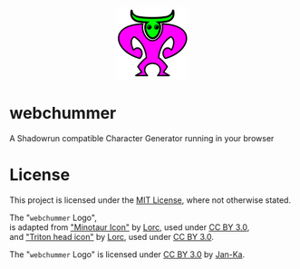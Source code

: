 <p align="center">
<img src="docs/webchummer_logo.min.webp" alt="Image of a Friend-shaped Troll with prominent Horns, the Body is pink and the Head is green." title="The webchummer logo" style="display: inline-block; margin: 0 auto; max-width: 128px">
</p>

# webchummer
A Shadowrun compatible Character Generator running in your browser

# License
This project is licensed under the [MIT License](LICENSE), where not otherwise stated.

The "`webchummer` Logo",  
is adapted from ["Minotaur Icon"](https://game-icons.net/1x1/lorc/minotaur.html) by [Lorc](https://lorcblog.blogspot.com/), used under [CC BY 3.0](https://creativecommons.org/licenses/by/3.0/),  
and ["Triton head icon"](https://game-icons.net/1x1/lorc/triton-head.html) by [Lorc](https://lorcblog.blogspot.com/), used under [CC BY 3.0](https://creativecommons.org/licenses/by/3.0/). 

The "`webchummer` Logo" is licensed under [CC BY 3.0](https://creativecommons.org/licenses/by/3.0/) by [Jan-Ka](https://github.com/Jan-Ka).
